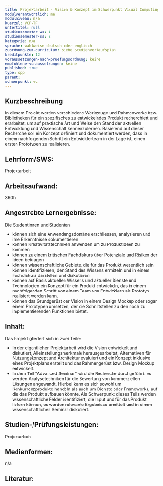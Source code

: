```yaml
---
title: Projektarbeit - Vision & Konzept im Schwerpunkt Visual Computing
modulverantwortlich: me
modulniveau: n/a
kuerzel: VCP-TF
untertitel: null
studiensemester-ws: 1
studiensemester-ss: 2
kategorie: n/a
sprache: wahlweise deutsch oder englisch
zuordnung-zum-curriculum: siehe Studienverlaufsplan
kreditpunkte: 12
voraussetzungen-nach-pruefungsordnung: keine
empfohlene-voraussetzungen: keine
published: true
type: spp
parent: 
schwerpunkt: vc
---
```


## Kurzbeschreibung
In diesem Projekt werden verschiedene Werkzeuge und Rahmenwerke bzw. Bibliotheken für ein spezifisches zu entwickelndes Produkt recherchiert und erarbeitet, um auf praktische Art und Weise den Stand der aktuellen Entwicklung und Wissenschaft kennenzulernen. Basierend auf dieser Recherche soll ein Konzept definiert und dokumentiert werden, dass in einem nachfolgenden Schritt ein Entwicklerteam in der Lage ist, einen ersten Prototypen zu realisieren.

## Lehrform/SWS: 
Projektarbeit

## Arbeitsaufwand: 
360h

## Angestrebte Lernergebnisse:
Die Studentinnen und Studenten
- können sich eine Anwendungsdomäne erschliessen, analysieren und ihre Erkenntnisse dokumentieren
- können Kreativitätstechniken anwenden um zu Produktideen zu kommen
- können zu einem kritischen Fachdiskurs über Potenziale und Risiken der Ideen beitragen
- können wissenschaftliche Gebiete, die für das Produkt wesentlich sein können identifizieren, den Stand des Wissens ermitteln und in einem Fachdiskurs darstellen und diskutieren
- können auf Basis aktuellen Wissens und aktueller Dienste und Technologien ein Konzept für ein Produkt entwickeln, das in einem nachfolgenden Schritt von einem Team von Entwicklern als Prototyp realisiert werden kann.
- können das Grundgerüst der Vision in einem Design Mockup oder sogar einem Prototypen umsetzen, der die Schnittstellen zu den noch zu implementierenden Funktionen bietet.

## Inhalt:
Das Projekt gliedert sich in zwei Teile:
- In der eigentlichen Projektarbeit wird die Vision entwickelt und diskutiert, Alleinstellungsmerkmale herausgearbeitet, Alternativen für Nutzungskonzept und Architektur evaluiert und ein Konzept inklusive eines Projektplans erstellt und das Rahmengerüst bzw. Design Mockup entwickelt.
- In dem Teil "Advanced Seminar" wird die Recherche durchgeführt: es werden Analysetechniken für die Bewertung von kommerziellen Lösungen angewandt. Hierbei kann es sich sowohl um Konkurrenzprodukte handeln als auch um Dienste oder Frameworks, auf die das Produkt aufbauen könnte.  Als Schwerpunkt dieses Teils werden wissenschaftliche Felder identifiziert, die Input und für das Produkt liefern können, es werden relevante Ergebnisse ermittelt und in einem wissenschaftlichen Seminar diskutiert.

## Studien-/Prüfungsleistungen:
Projektarbeit

## Medienformen:
n/a

## Literatur:
